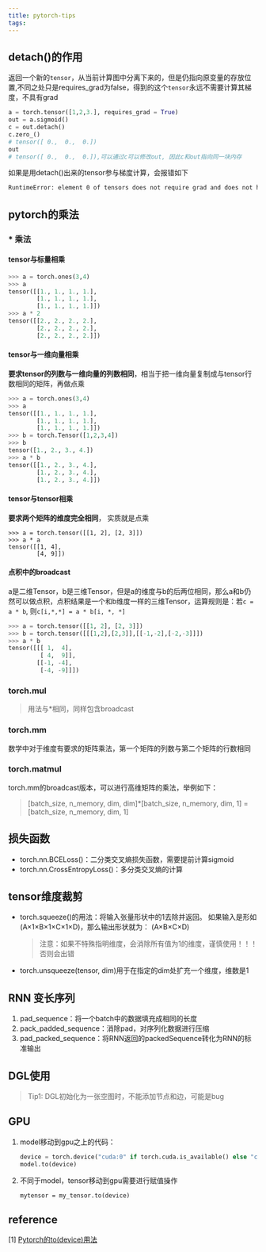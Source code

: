 ```yaml
---
title: pytorch-tips
tags:
---
```




## detach()的作用

返回一个新的`tensor`，从当前计算图中分离下来的，但是仍指向原变量的存放位置,不同之处只是requires_grad为false，得到的这个`tensor`永远不需要计算其梯度，不具有grad

```python
a = torch.tensor([1,2,3.], requires_grad = True)
out = a.sigmoid()
c = out.detach()
c.zero_()  
# tensor([ 0.,  0.,  0.])
out
# tensor([ 0.,  0.,  0.]),可以通过c可以修改out, 因此c和out指向同一块内存
```

如果是用detach()出来的tensor参与梯度计算，会报错如下

```reStructuredText
RuntimeError: element 0 of tensors does not require grad and does not have a grad_fn
```



## pytorch的乘法

### \* 乘法

#### tensor与标量相乘

```python
>>> a = torch.ones(3,4)
>>> a
tensor([[1., 1., 1., 1.],
        [1., 1., 1., 1.],
        [1., 1., 1., 1.]])
>>> a * 2
tensor([[2., 2., 2., 2.],
        [2., 2., 2., 2.],
        [2., 2., 2., 2.]])
```

#### tensor与一维向量相乘

**要求tensor的列数与一维向量的列数相同**，相当于把一维向量复制成与tensor行数相同的矩阵，再做点乘

```python
>>> a = torch.ones(3,4)
>>> a
tensor([[1., 1., 1., 1.],
        [1., 1., 1., 1.],
        [1., 1., 1., 1.]])
>>> b = torch.Tensor([1,2,3,4])
>>> b
tensor([1., 2., 3., 4.])
>>> a * b
tensor([[1., 2., 3., 4.],
        [1., 2., 3., 4.],
        [1., 2., 3., 4.]])
```

#### tensor与tensor相乘

**要求两个矩阵的维度完全相同**， 实质就是点乘

```
>>> a = torch.tensor([[1, 2], [2, 3]])
>>> a * a
tensor([[1, 4],
        [4, 9]])
```

#### 点积中的broadcast

a是二维Tensor，b是三维Tensor，但是a的维度与b的后两位相同，那么a和b仍然可以做点积，点积结果是一个和b维度一样的三维Tensor，运算规则是：若`c = a * b`, 则`c[i,*,*] = a * b[i, *, *]`

```python
>>> a = torch.tensor([[1, 2], [2, 3]])
>>> b = torch.tensor([[[1,2],[2,3]],[[-1,-2],[-2,-3]]])
>>> a * b
tensor([[[ 1,  4],
         [ 4,  9]],
        [[-1, -4],
         [-4, -9]]])
```



### torch.mul

>   用法与\*相同，同样包含broadcast



### torch.mm

数学中对于维度有要求的矩阵乘法，第一个矩阵的列数与第二个矩阵的行数相同



### torch.matmul

torch.mm的broadcast版本，可以进行高维矩阵的乘法，举例如下：

>   [batch_size, n_memory, dim, dim]*[batch_size, n_memory, dim, 1] = [batch_size, n_memory, dim, 1]



## 损失函数

-   torch.nn.BCELoss()：二分类交叉熵损失函数，需要提前计算sigmoid
-   torch.nn.CrossEntropyLoss()：多分类交叉熵的计算



## tensor维度裁剪

-   torch.squeeze()的用法：将输入张量形状中的1去除并返回。 如果输入是形如(A×1×B×1×C×1×D)，那么输出形状就为： (A×B×C×D)

    >   注意：如果不特殊指明维度，会消除所有值为1的维度，谨慎使用！！！否则会出错

-   torch.unsqueeze(tensor, dim)用于在指定的dim处扩充一个维度，维数是1



## RNN 变长序列

1.  pad_sequence：将一个batch中的数据填充成相同的长度
2.  pack_padded_sequence：消除pad，对序列化数据进行压缩
3.  pad_packed_sequence：将RNN返回的packedSequence转化为RNN的标准输出





## DGL使用

>   Tip1: DGL初始化为一张空图时，不能添加节点和边，可能是bug





## GPU

1.  model移动到gpu之上的代码：

    ```python
    device = torch.device("cuda:0" if torch.cuda.is_available() else "cpu")
    model.to(device)
    ```

    

2.  不同于model，tensor移动到gpu需要进行赋值操作

    ```
    mytensor = my_tensor.to(device)
    ```

    






## reference

[1] [Pytorch的to(device)用法](https://blog.csdn.net/weixin_36670529/article/details/103995898)

